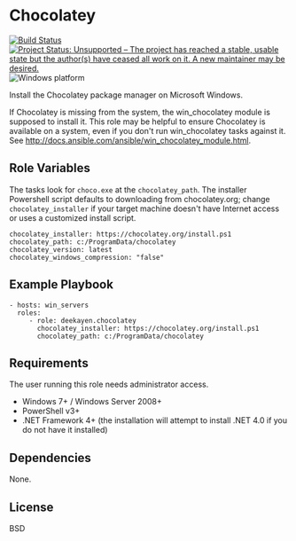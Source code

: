 Chocolatey
==========

[![Build Status](https://travis-ci.org/deekayen/ansible-role-chocolatey.svg?branch=master)](https://travis-ci.org/deekayen/ansible-role-chocolatey) [![Project Status: Unsupported – The project has reached a stable, usable state but the author(s) have ceased all work on it. A new maintainer may be desired.](https://www.repostatus.org/badges/latest/unsupported.svg)](https://www.repostatus.org/#unsupported) ![Windows platform](https://img.shields.io/badge/platform-windows-lightgrey)

Install the Chocolatey package manager on Microsoft Windows.

If Chocolatey is missing from the system, the win_chocolatey module is supposed to install it. This role may be helpful to ensure Chocolatey is available on a system, even if you don't run win_chocolatey tasks against it. See http://docs.ansible.com/ansible/win_chocolatey_module.html.

Role Variables
--------------

The tasks look for `choco.exe` at the `chocolatey_path`. The installer Powershell script defaults to downloading from chocolatey.org; change `chocolatey_installer` if your target machine doesn't have Internet access or uses a customized install script.

    chocolatey_installer: https://chocolatey.org/install.ps1
    chocolatey_path: c:/ProgramData/chocolatey
    chocolatey_version: latest
    chocolatey_windows_compression: "false"

Example Playbook
----------------

    - hosts: win_servers
      roles:
         - role: deekayen.chocolatey
           chocolatey_installer: https://chocolatey.org/install.ps1
           chocolatey_path: c:/ProgramData/chocolatey

Requirements
------------

The user running this role needs administrator access.

* Windows 7+ / Windows Server 2008+
* PowerShell v3+
* .NET Framework 4+ (the installation will attempt to install .NET 4.0 if you do not have it installed)

Dependencies
------------

None.

License
-------

BSD
